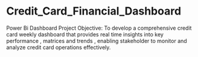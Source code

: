# Credit_Card_Financial_Dashboard
Power Bi Dashboard
Project Objective:
To develop a comprehensive credit card  weekly dashboard 
that provides real time insights into key performance , matrices 
and trends , enabling stakeholder to monitor and analyze credit 
card operations effectively.
